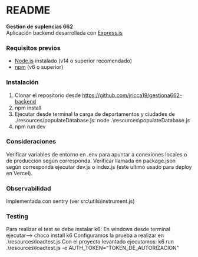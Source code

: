 # README #

**Gestion de suplencias 662**  
Aplicación backend desarrollada con [Express.js](https://expressjs.com/)

### Requisitos previos
- [Node.js](https://nodejs.org/) instalado (v14 o superior recomendado)
- [npm](https://www.npmjs.com/) (v6 o superior)

### Instalación
1. Clonar el repositorio desde https://github.com/jricca19/gestiona662-backend
2. npm install
3. Ejecutar desde terminal la carga de departamentos y ciudades de ./resources/populateDatabase.js:
   node .\resources\populateDatabase.js
4. npm run dev

### Consideraciones
Verificar variables de entorno en .env para apuntar a conexiones locales o de producción según corresponda.
Verificar llamada en package.json según corresponda ejecutar dev.js o index.js (este ultimo usado para deploy en Vercel).

### Observabilidad
Implementada con sentry (ver src\utils\instrument.js)

### Testing
Para realizar el test se debe instalar k6:
   En windows desde terminal ejecutar--> choco install k6
Configuramos la prueba a realizar en .\resources\loadtest.js
Con el proyecto levantado ejecutamos: k6 run .\resources\loadtest.js -e AUTH_TOKEN="TOKEN_DE_AUTORIZACION"
